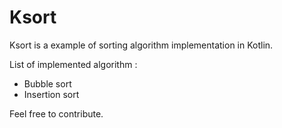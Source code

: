 # Ksort 

Ksort is a example of sorting algorithm implementation in Kotlin.

List of implemented algorithm :

* Bubble sort
* Insertion sort

Feel free to contribute.